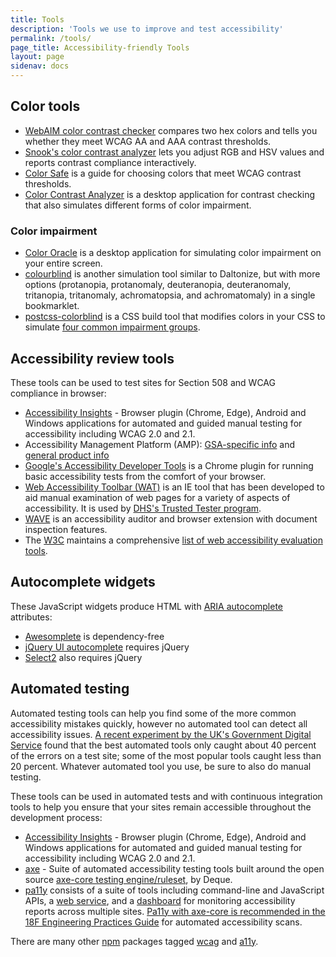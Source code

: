 ```yaml
---
title: Tools
description: 'Tools we use to improve and test accessibility'
permalink: /tools/
page_title: Accessibility-friendly Tools
layout: page
sidenav: docs
---
```


## Color tools
* [WebAIM color contrast checker](https://webaim.org/resources/contrastchecker/) compares two hex colors and tells you whether they meet WCAG AA and AAA contrast thresholds.
* [Snook's color contrast analyzer](https://snook.ca/technical/colour_contrast/colour.html) lets you adjust RGB and HSV values and reports contrast compliance interactively.
* [Color Safe](http://colorsafe.co/) is a guide for choosing colors that meet WCAG contrast thresholds.
* [Color Contrast Analyzer](https://www.tpgi.com/color-contrast-checker/) is a desktop application for contrast checking that also simulates different forms of color impairment.

### Color impairment
* [Color Oracle](https://colororacle.org/) is a desktop application for simulating color impairment on your entire screen.
* [colourblind](https://github.com/Altreus/colourblind) is another simulation tool similar to Daltonize, but with more options (protanopia, protanomaly, deuteranopia, deuteranomaly, tritanopia, tritanomaly, achromatopsia, and achromatomaly) in a single bookmarklet.
* [postcss-colorblind](https://github.com/btholt/postcss-colorblind) is a CSS build tool that modifies colors in your CSS to simulate [four common impairment groups](https://github.com/skratchdot/color-blind#color-blindness-table).

## Accessibility review tools
These tools can be used to test sites for Section 508 and WCAG compliance in browser:

* [Accessibility Insights](https://accessibilityinsights.io/) - Browser plugin (Chrome, Edge), Android and Windows applications for automated and guided manual testing for accessibility including WCAG 2.0 and 2.1.
* Accessibility Management Platform (AMP): [GSA-specific info](https://insite.gsa.gov/employee-resources/information-technology/508-accessibility/accessibility-management-platform-amp) and [general product info](https://www.levelaccess.com/solutions/software/amp/)
* [Google's Accessibility Developer Tools](https://chrome.google.com/webstore/detail/accessibility-developer-t/fpkknkljclfencbdbgkenhalefipecmb?hl=en) is a Chrome plugin for running basic accessibility tests from the comfort of your browser.
* [Web Accessibility Toolbar (WAT)](https://www.dhs.gov/publication/web-accessibility-toolbar) is an IE tool that has been developed to aid manual examination of web pages for a variety of aspects of accessibility. It is used by [DHS's Trusted Tester program](https://www.dhs.gov/trusted-tester).
* [WAVE](https://wave.webaim.org/) is an accessibility auditor and browser extension with document inspection features.
* The [W3C](https://www.w3.org/) maintains a comprehensive [list of web accessibility evaluation tools](https://www.w3.org/WAI/ER/tools/).

## Autocomplete widgets
These JavaScript widgets produce HTML with [ARIA autocomplete](https://www.w3.org/TR/wai-aria/#aria-autocomplete) attributes:

* [Awesomplete](https://projects.verou.me/awesomplete/) is dependency-free
* [jQuery UI autocomplete](http://jqueryui.com/autocomplete/) requires jQuery
* [Select2](https://select2.org/) also requires jQuery

## Automated testing

Automated testing tools can help you find some of the more common accessibility mistakes quickly, however no automated tool can detect all accessibility issues. [A recent experiment by the UK's Government Digital Service](https://accessibility.blog.gov.uk/2017/02/24/what-we-found-when-we-tested-tools-on-the-worlds-least-accessible-webpage/) found that the best automated tools only caught about 40 percent of the errors on a test site; some of the most popular tools caught less than 20 percent. Whatever automated tool you use, be sure to also do manual testing.

These tools can be used in automated tests and with continuous integration
tools to help you ensure that your sites remain accessible throughout the
development process:

* [Accessibility Insights](https://accessibilityinsights.io/) - Browser plugin (Chrome, Edge), Android and Windows applications for automated and guided manual testing for accessibility including WCAG 2.0 and 2.1.
* [axe](https://www.deque.com/axe/) - Suite of automated accessibility testing tools built around the open source [axe-core testing engine/ruleset](https://github.com/dequelabs/axe-core), by Deque.
* [pa11y](http://pa11y.org/) consists of a suite of tools including command-line and JavaScript APIs, a [web service](https://github.com/nature/pa11y-webservice), and a [dashboard](https://github.com/nature/pa11y-dashboard) for monitoring accessibility reports across multiple sites. [Pa11y with axe-core is recommended in the 18F Engineering Practices Guide](https://engineering.18f.gov/accessibility-scanning/) for automated accessibility scans.

There are many other [npm](https://www.npmjs.com/) packages tagged [wcag](https://www.npmjs.com/search?q=wcag) and [a11y](https://www.npmjs.com/search?q=a11y).
